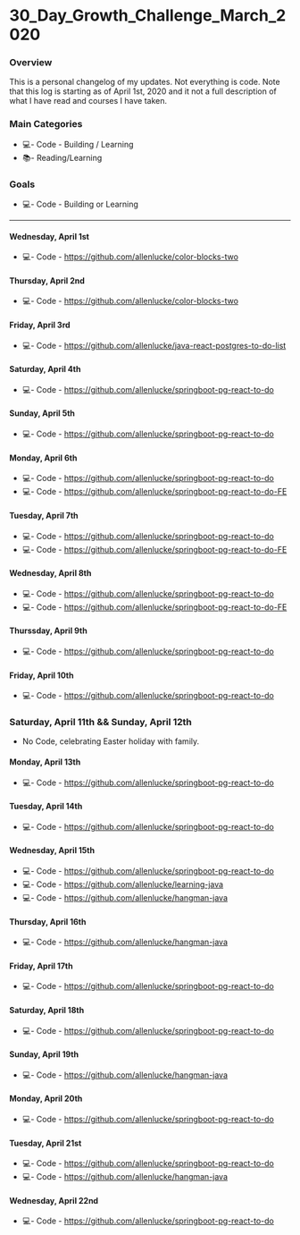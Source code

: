 # 30_Day_Growth_Challenge_March_2020

### Overview
This is a personal changelog of my updates. Not everything is code. Note that this log is starting as of April 1st, 2020 and it not a full description of what I have read and courses I have taken. 

### Main Categories
- 💻- Code - Building / Learning
- 📚- Reading/Learning

### Goals
- 💻- Code - Building or Learning

---


#### Wednesday, April 1st
- 💻- Code - https://github.com/allenlucke/color-blocks-two

#### Thursday, April 2nd
- 💻- Code - https://github.com/allenlucke/color-blocks-two

#### Friday, April 3rd
- 💻- Code - https://github.com/allenlucke/java-react-postgres-to-do-list

#### Saturday, April 4th
- 💻- Code - https://github.com/allenlucke/springboot-pg-react-to-do

#### Sunday, April 5th
- 💻- Code - https://github.com/allenlucke/springboot-pg-react-to-do

#### Monday, April 6th
- 💻- Code - https://github.com/allenlucke/springboot-pg-react-to-do
- 💻- Code - https://github.com/allenlucke/springboot-pg-react-to-do-FE

#### Tuesday, April 7th
- 💻- Code - https://github.com/allenlucke/springboot-pg-react-to-do
- 💻- Code - https://github.com/allenlucke/springboot-pg-react-to-do-FE

#### Wednesday, April 8th
- 💻- Code - https://github.com/allenlucke/springboot-pg-react-to-do
- 💻- Code - https://github.com/allenlucke/springboot-pg-react-to-do-FE

#### Thurssday, April 9th
- 💻- Code - https://github.com/allenlucke/springboot-pg-react-to-do

#### Friday, April 10th
- 💻- Code - https://github.com/allenlucke/springboot-pg-react-to-do

### Saturday, April 11th && Sunday, April 12th
- No Code, celebrating Easter holiday with family.

#### Monday, April 13th
- 💻- Code - https://github.com/allenlucke/springboot-pg-react-to-do

#### Tuesday, April 14th
- 💻- Code - https://github.com/allenlucke/springboot-pg-react-to-do

#### Wednesday, April 15th
- 💻- Code - https://github.com/allenlucke/springboot-pg-react-to-do
- 💻- Code - https://github.com/allenlucke/learning-java
- 💻- Code - https://github.com/allenlucke/hangman-java

#### Thursday, April 16th
- 💻- Code - https://github.com/allenlucke/hangman-java

#### Friday, April 17th
- 💻- Code - https://github.com/allenlucke/springboot-pg-react-to-do

#### Saturday, April 18th
- 💻- Code - https://github.com/allenlucke/springboot-pg-react-to-do

#### Sunday, April 19th
- 💻- Code - https://github.com/allenlucke/hangman-java

#### Monday, April 20th
- 💻- Code - https://github.com/allenlucke/springboot-pg-react-to-do

#### Tuesday, April 21st
- 💻- Code - https://github.com/allenlucke/springboot-pg-react-to-do
- 💻- Code - https://github.com/allenlucke/hangman-java

#### Wednesday, April 22nd
- 💻- Code - https://github.com/allenlucke/springboot-pg-react-to-do
